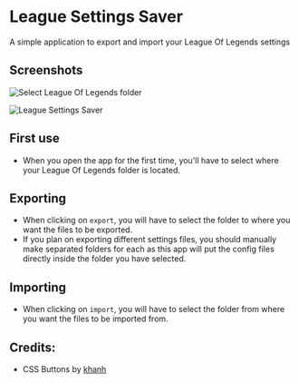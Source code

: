 # League Settings Saver
A simple application to export and import your League Of Legends settings

## Screenshots

![Select League Of Legends folder](https://i.imgur.com/pHTIIYC.png "Select League Of Legends folder")

![League Settings Saver](https://i.imgur.com/nrJkFHv.png "League Settings Saver")

## First use
- When you open the app for the first time, you'll have to select where your League Of Legends folder is located.

## Exporting
- When clicking on `export`, you will have to select the folder to where you want the files to be exported.
- If you plan on exporting different settings files, you should manually make separated folders for each as this app will put the config files directly inside the folder you have selected.

## Importing
- When clicking on `import`, you will have to select the folder from where you want the files to be imported from.


## Credits:
- CSS Buttons by [khanh](https://codepen.io/kqt/pen/zYdMovy)
